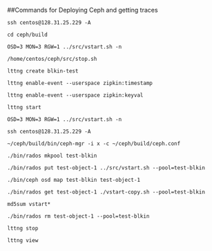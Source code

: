 
##Commands for Deploying Ceph and getting traces

```console
ssh centos@128.31.25.229 -A
```

```console
cd ceph/build
```

```console
OSD=3 MON=3 RGW=1 ../src/vstart.sh -n
```

```console
/home/centos/ceph/src/stop.sh
```

```console
lttng create blkin-test
```

```console
lttng enable-event --userspace zipkin:timestamp
```

```console
lttng enable-event --userspace zipkin:keyval
```

```console
lttng start
```

```console
OSD=3 MON=3 RGW=1 ../src/vstart.sh -n
```

```console
ssh centos@128.31.25.229 -A
```

```console
~/ceph/build/bin/ceph-mgr -i x -c ~/ceph/build/ceph.conf
```

```console
./bin/rados mkpool test-blkin
```

```console
./bin/rados put test-object-1 ../src/vstart.sh --pool=test-blkin
```

```console
./bin/ceph osd map test-blkin test-object-1
```

```console
./bin/rados get test-object-1 ./vstart-copy.sh --pool=test-blkin
```

```console
md5sum vstart*
```

```console
./bin/rados rm test-object-1 --pool=test-blkin
```

```console
lttng stop
```

```console
lttng view
```

